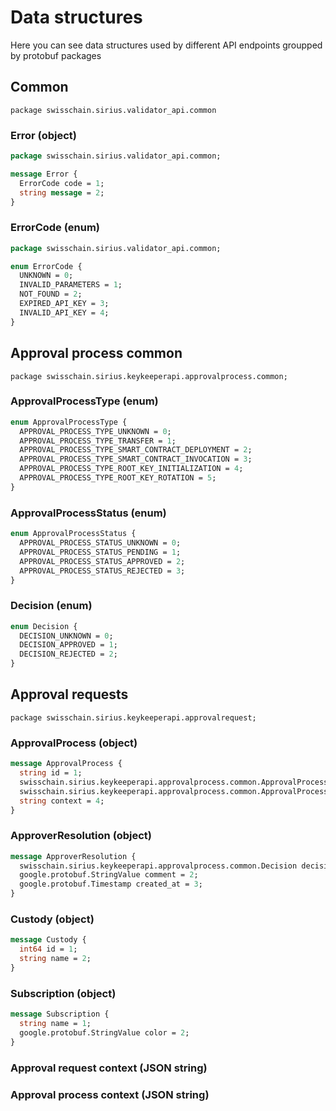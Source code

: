 # Data structures

Here you can see data structures used by different API endpoints groupped by protobuf packages

## Common

`package swisschain.sirius.validator_api.common`

### Error (object)

```protobuf
package swisschain.sirius.validator_api.common;

message Error {
  ErrorCode code = 1;
  string message = 2;
}
```

### ErrorCode (enum)

```protobuf
package swisschain.sirius.validator_api.common;

enum ErrorCode {
  UNKNOWN = 0;
  INVALID_PARAMETERS = 1;
  NOT_FOUND = 2;
  EXPIRED_API_KEY = 3;
  INVALID_API_KEY = 4;
}
```

## Approval process common

`package swisschain.sirius.keykeeperapi.approvalprocess.common;`

### ApprovalProcessType (enum)

```protobuf
enum ApprovalProcessType {
  APPROVAL_PROCESS_TYPE_UNKNOWN = 0;
  APPROVAL_PROCESS_TYPE_TRANSFER = 1;
  APPROVAL_PROCESS_TYPE_SMART_CONTRACT_DEPLOYMENT = 2;
  APPROVAL_PROCESS_TYPE_SMART_CONTRACT_INVOCATION = 3;
  APPROVAL_PROCESS_TYPE_ROOT_KEY_INITIALIZATION = 4;
  APPROVAL_PROCESS_TYPE_ROOT_KEY_ROTATION = 5;
}
```

### ApprovalProcessStatus (enum)

```protobuf
enum ApprovalProcessStatus {
  APPROVAL_PROCESS_STATUS_UNKNOWN = 0;
  APPROVAL_PROCESS_STATUS_PENDING = 1;
  APPROVAL_PROCESS_STATUS_APPROVED = 2;
  APPROVAL_PROCESS_STATUS_REJECTED = 3;
}
```

### Decision (enum)

```protobuf
enum Decision {
  DECISION_UNKNOWN = 0;
  DECISION_APPROVED = 1;
  DECISION_REJECTED = 2;
}
```

## Approval requests

`package swisschain.sirius.keykeeperapi.approvalrequest;`

### ApprovalProcess (object)

```protobuf
message ApprovalProcess {
  string id = 1;
  swisschain.sirius.keykeeperapi.approvalprocess.common.ApprovalProcessType type = 2;
  swisschain.sirius.keykeeperapi.approvalprocess.common.ApprovalProcessStatus status = 3;
  string context = 4;
}
```

### ApproverResolution (object)

```protobuf
message ApproverResolution {
  swisschain.sirius.keykeeperapi.approvalprocess.common.Decision decision = 1;
  google.protobuf.StringValue comment = 2;
  google.protobuf.Timestamp created_at = 3;
}
```

### Custody (object)

```protobuf
message Custody {
  int64 id = 1;
  string name = 2;
}
```

### Subscription (object)

```protobuf
message Subscription {
  string name = 1;
  google.protobuf.StringValue color = 2;
}
```

### Approval request context (JSON string)

### Approval process context (JSON string)